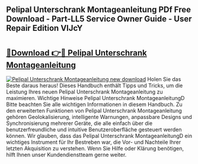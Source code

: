 ## Pelipal Unterschrank Montageanleitung PDf Free Download - Part-LL5 Service Owner Guide - User Repair Edition VIJcY

# <h2><a href="http://df8al7.blite.top/?on=Pelipal+Unterschrank+Montageanleitung">🔗Download 👉🔴 Pelipal Unterschrank Montageanleitung</a></h2>

[![Pelipal Unterschrank Montageanleitung new download](https://i.imgur.com/lujVjoI.png)](http://df8al7.blite.top/?on=Pelipal+Unterschrank+Montageanleitung)
Holen Sie das Beste daraus heraus! Dieses Handbuch enthält Tipps und Tricks, um die Leistung Ihres neuen Pelipal Unterschrank Montageanleitung zu maximieren. Wichtige Hinweise Pelipal Unterschrank MontageanleitungD Bitte beachten Sie alle wichtigen Informationen in diesem Handbuch. Zu den erweiterten Funktionen von Pelipal Unterschrank Montageanleitung gehören Geolokalisierung, intelligente Warnungen, anpassbare Designs und Synchronisierung mehrerer Geräte, die alle einfach über die benutzerfreundliche und intuitive Benutzeroberfläche gesteuert werden können. Wir glauben, dass das Pelipal Unterschrank MontageanleitungD ein wichtiges Instrument für Ihr Bestreben war, die Vor- und Nachteile Ihrer letzten Akquisition zu verstehen. Wenn Sie Hilfe oder Klärung benötigen, hilft Ihnen unser Kundendienstteam gerne weiter.
